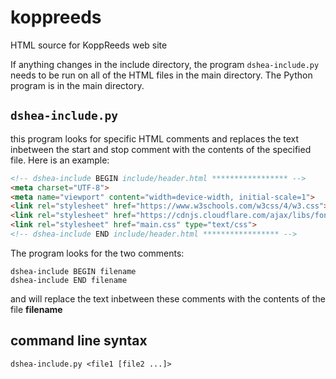 # koppreeds
HTML source for KoppReeds web site

If anything changes in the include directory, the program `dshea-include.py` needs to be run on all of the HTML files in the main directory.  The Python program is in the main directory.

## `dshea-include.py`

this program looks for specific HTML comments and replaces the text inbetween the start and stop comment with the contents of the specified file.  Here is an example:

```html
<!-- dshea-include BEGIN include/header.html ***************** -->
<meta charset="UTF-8">
<meta name="viewport" content="width=device-width, initial-scale=1">
<link rel="stylesheet" href="https://www.w3schools.com/w3css/4/w3.css">
<link rel="stylesheet" href="https://cdnjs.cloudflare.com/ajax/libs/font-awesome/4.7.0/css/font-awesome.min.css">
<link rel="stylesheet" href="main.css" type="text/css">
<!-- dshea-include END include/header.html ***************** -->
```

The program looks for the two comments:

```
dshea-include BEGIN filename
dshea-include END filename
```

and will replace the text inbetween these comments with the contents of the file **filename**

## command line syntax

```
dshea-include.py <file1 [file2 ...]>
```
